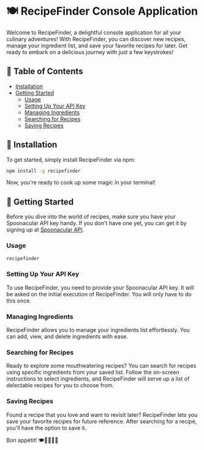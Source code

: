 # 🍽️ RecipeFinder Console Application

Welcome to RecipeFinder, a delightful console application for all your culinary adventures! With RecipeFinder, you can discover new recipes, manage your ingredient list, and save your favorite recipes for later. Get ready to embark on a delicious journey with just a few keystrokes!

## 📝 Table of Contents

- [Installation](#installation)
- [Getting Started](#getting-started)
  - [Usage](#usage)
  - [Setting Up Your API Key](#setting-up-your-api-key)
  - [Managing Ingredients](#managing-ingredients)
  - [Searching for Recipes](#searching-for-recipes)
  - [Saving Recipes](#saving-recipes)

## 🚀 Installation

To get started, simply install RecipeFinder via npm:

```bash
npm install -g recipefinder
```

Now, you're ready to cook up some magic in your terminal!

## 🍳 Getting Started

Before you dive into the world of recipes, make sure you have your Spoonacular API key handy. If you don't have one yet, you can get it by signing up at [Spoonacular API](https://spoonacular.com/food-api/console#Dashboard).

### Usage

```bash
recipefinder
```

### Setting Up Your API Key

To use RecipeFinder, you need to provide your Spoonacular API key. It will be asked on the initial execution of RecipeFinder. You will only have to do this once.

### Managing Ingredients

RecipeFinder allows you to manage your ingredients list effortlessly. You can add, view, and delete ingredients with ease.

### Searching for Recipes

Ready to explore some mouthwatering recipes? You can search for recipes using specific ingredients from your saved list.
Follow the on-screen instructions to select ingredients, and RecipeFinder will serve up a list of delectable recipes for you to choose from.

### Saving Recipes

Found a recipe that you love and want to revisit later? RecipeFinder lets you save your favorite recipes for future reference. After searching for a recipe, you'll have the option to save it.

Bon appétit! 🍽️👨‍🍳👩‍🍳
